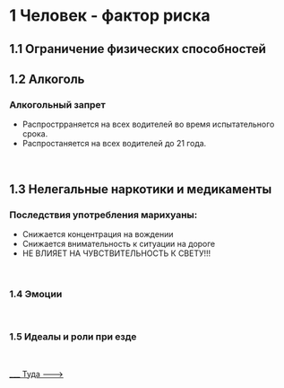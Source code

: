 <h1>1 Человек - фактор риска</h1>

<h2>1.1 Ограничение физических способностей</h2>

<h2>1.2 Алкоголь</h2>
<h3>Алкогольный запрет</h3>
<ul>
<li>Распрострраняется на всех водителей во время испытательного срока.</li>
<li>Распростаняется на всех водителей до 21 года.</li>                                   
</ul>

<br>
<h2>1.3 Нелегальные наркотики и медикаменты</h2>
<h3>Последствия употребления марихуаны:</h3>
<ul>
<li>Снижается концентрация на вождении</li>
<li>Снижается внимательность к ситуации на дороге</li>
<li>НЕ ВЛИЯЕТ НА ЧУВСТВИТЕЛЬНОСТЬ К СВЕТУ!!!</li>
</ul>

<br>
<h3>1.4 Эмоции</h3>
<br>
<h3>1.5 Идеалы и роли при езде</h3>
<br>

[___ Туда --->](02%20-%20law%20conditions.md)

